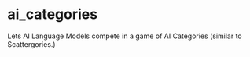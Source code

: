 # ai_categories
Lets AI Language Models compete in a game of AI Categories (similar to Scattergories.)
